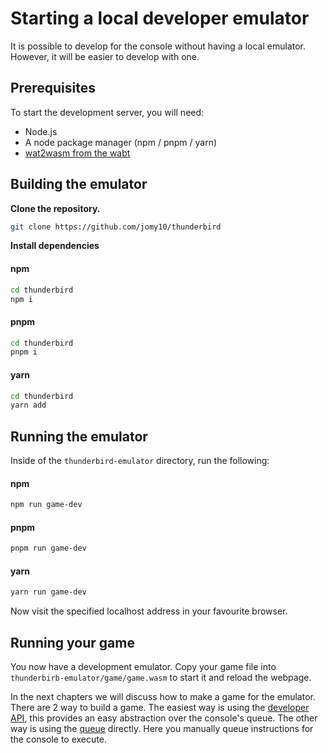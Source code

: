 # Starting a local developer emulator

It is possible to develop for the console without having a local emulator.
However, it will be easier to develop with one.

## Prerequisites

To start the development server, you will need:

- Node.js
- A node package manager (npm / pnpm / yarn)
- [wat2wasm from the wabt](https://github.com/WebAssembly/wabt)

## Building the emulator

**Clone the repository.**

```sh
git clone https://github.com/jomy10/thunderbird
```

**Install dependencies**

<!-- tabs:start -->

#### **npm**

```sh
cd thunderbird
npm i
```

#### **pnpm**

```sh
cd thunderbird
pnpm i
```

#### **yarn**

```sh
cd thunderbird
yarn add
```

<!-- tabs:end -->

## Running the emulator

Inside of the `thunderbird-emulator` directory, run the following:

<!-- tabs:start -->

#### **npm**

```sh
npm run game-dev
```

#### **pnpm**

```sh
pnpm run game-dev
```

#### **yarn**

```sh
yarn run game-dev
```

<!-- tabs:end -->

Now visit the specified localhost address in your favourite browser.

## Running your game

You now have a development emulator. Copy your game file into
`thunderbirb-emulator/game/game.wasm` to start it and reload the webpage.

In the next chapters we will discuss how to make a game for the emulator.
There are 2 way to build a game. The easiest way is using the [developer API](developer-api),
this provides an easy abstraction over the console's queue. The other way is using
the [queue](queue) directly. Here you manually queue instructions for the console to execute.
